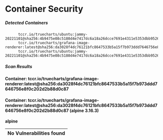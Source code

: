 # Container Security

##### Detected Containers

          tccr.io/truecharts/ubuntu:jammy-20221101@sha256:4b9475e08c5180d4e7417dc6a18a26dcce7691e4311e5353dbb952645c5ff43f
          tccr.io/truecharts/grafana-image-renderer:latest@sha256:da3028f4dc76121bfc8647533b5a15f7b973ddd7646756e8f0c202d2b88d0c87
          tccr.io/truecharts/ubuntu:jammy-20221101@sha256:4b9475e08c5180d4e7417dc6a18a26dcce7691e4311e5353dbb952645c5ff43f

##### Scan Results

**Container: tccr.io/truecharts/grafana-image-renderer:latest@sha256:da3028f4dc76121bfc8647533b5a15f7b973ddd7646756e8f0c202d2b88d0c87**

#### Container: tccr.io/truecharts/grafana-image-renderer:latest@sha256:da3028f4dc76121bfc8647533b5a15f7b973ddd7646756e8f0c202d2b88d0c87 (alpine 3.16.3)
    

**alpine**

      
| No Vulnerabilities found         |
|:---------------------------------|

      

